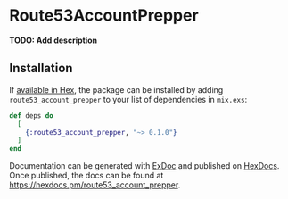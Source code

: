 # Route53AccountPrepper

**TODO: Add description**

## Installation

If [available in Hex](https://hex.pm/docs/publish), the package can be installed
by adding `route53_account_prepper` to your list of dependencies in `mix.exs`:

```elixir
def deps do
  [
    {:route53_account_prepper, "~> 0.1.0"}
  ]
end
```

Documentation can be generated with [ExDoc](https://github.com/elixir-lang/ex_doc)
and published on [HexDocs](https://hexdocs.pm). Once published, the docs can
be found at <https://hexdocs.pm/route53_account_prepper>.

